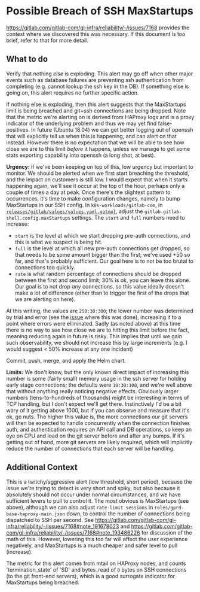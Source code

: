 # Possible Breach of SSH MaxStartups

<https://gitlab.com/gitlab-com/gl-infra/reliability/-/issues/7168> provides the context where we discovered this was necessary.
If this document is too brief, refer to that for more detail.

## What to do

Verify that nothing *else* is exploding.
This alert may go off when other major events such as database failures are
preventing ssh authentication from completing (e.g. cannot lookup the ssh key in the DB).
If something else is going on, this alert requires no further specific action.

If nothing else is exploding,
then this alert suggests that the MaxStartups limit is being breached and git+ssh connections are being dropped.
Note that the metric we're alerting on is derived from HAProxy logs and is
a proxy indicator of the underlying problem and thus we may yet find false-positives.
In future (Ubuntu 18.04) we can get better logging out of openssh
that will explicitly tell us when this is happening, and can alert on that instead.
However there is no expectation that we will be able to see how close we are to this limit *before* it happens,
unless we manage to get some stats exporting capability into openssh (a long shot, at best).

**Urgency:** if we've been keeping on top of this, low urgency but important to monitor.
We should be alerted when we first start breaching the threshold, and the impact on customers is still low.
I would expect that when it starts happening again,
we'll see it occur at the top of the hour, perhaps only a couple of times a day at peak.
Once there's the slightest pattern to occurrences,
it's time to make configuration changes, namely to bump MaxStartups in our SSH config.
In `k8s-workloads/gitlab-com`,
in [`releases/gitlab/values/values.yaml.gotmpl`](https://gitlab.com/gitlab-com/gl-infra/k8s-workloads/gitlab-com/-/blob/master/releases/gitlab/values/values.yaml.gotmpl),
adjust the `gitlab.gitlab-shell.config.maxStartups` settings. The `start` and `full` numbers need to increase:

- `start` is the level at which we start dropping pre-auth connections, and this is what we suspect is being hit.
- `full` is the level at which all new pre-auth connections get dropped, so that needs to be some amount bigger than the first;
   we've used +50 so far, and that's probably sufficient.  Our goal here is to not be too brutal to connections too quickly.
- `rate` is what random percentage of connections should be dropped between the first and second limit; 30% is ok,
   you can leave this alone.  Our goal is to not drop *any* connections,
   so this value ideally doesn't make a lot of difference (other than to trigger the first of the drops that we are alerting on here).

At this writing, the values are `250:30:300`;
the lower number was determined by trial and error (see the [issue](https://gitlab.com/gitlab-com/gl-infra/reliability/-/issues/7168)
where this was done), increasing it to a point where errors were eliminated.
Sadly (as noted above) at this time there is no way to see how close we are to hitting this limit before the fact,
meaning reducing again in future is risky.
This implies that until we gain such observability,
we should not increase this by large increments (e.g. I would suggest < 50% increase at any one incident)

Commit, push, merge, and apply the Helm chart.

**Limits:** We don't know, but the only known direct impact of increasing this number is some (fairly small)
memory usage in the ssh server for holding early stage connections;
the defaults were `10:30:100`, and we're well above that without anything really noticing negative effects.
Obviously larger numbers (tens-to-hundreds of thousands) might be interesting
in terms of TCP handling, but I don't expect we'll get there.
Instinctively I'd be a bit wary of it getting above 1000, but if you can observe and measure that it's ok, go nuts.
The higher this value is, the more connections our git servers will then be expected to handle concurrently
when the connection finishes auth, and authentication requires an API call and DB operations,
so keep an eye on CPU and load on the git server before and after any bumps.
If it's getting out of hand, more git servers are likely required,
which will implicitly reduce the number of connections that each server will be handling.

## Additional Context

This is a twitchy/aggressive alert (low threshold, short period), because the issue we're trying to detect is very short and spiky,
but also because it absolutely should not occur under normal circumstances, and we have sufficient levers to pull to control it.
The most obvious is MaxStartups (see above), although we can also adjust `rate-limit sessions` in `roles/gprd-base-haproxy-main.json` down,
to control the number of connections being dispatched to SSH per second.
See <https://gitlab.com/gitlab-com/gl-infra/reliability/-/issues/7168#note_191678023>
and <https://gitlab.com/gitlab-com/gl-infra/reliability/-/issues/7168#note_193486226>
for discussion of the math of this.  However, lowering this too far will affect the user experience negatively,
and MaxStartups is a much cheaper and safer level to pull (increase).

The metric for this alert comes from mtail on HAProxy nodes, and counts 'termination_state' of 'SD' and bytes_read of `0` bytes
on SSH connections (to the git front-end servers), which is a good surrogate indicator for MaxStartups being breached.
